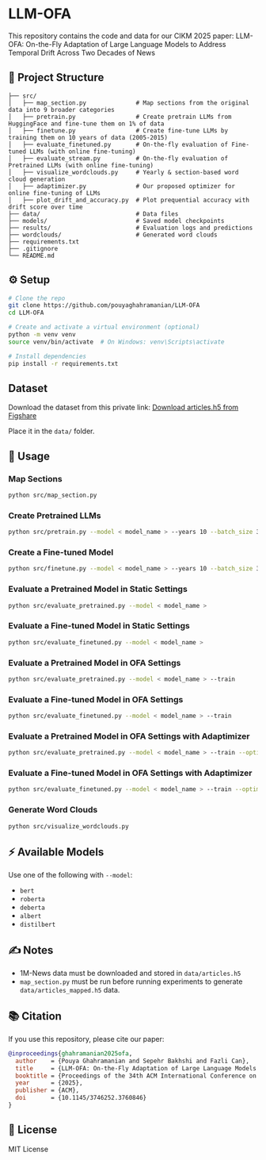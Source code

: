 # LLM-OFA
This repository contains the code and data for our CIKM 2025 paper: LLM-OFA: On-the-Fly Adaptation of Large Language Models to Address Temporal Drift Across Two Decades of News

## 📁 Project Structure

```
├── src/
│   ├── map_section.py              # Map sections from the original data into 9 broader categories
│   ├── pretrain.py                 # Create pretrain LLMs from HuggingFace and fine-tune them on 1% of data
│   ├── finetune.py                 # Create fine-tune LLMs by training them on 10 years of data (2005-2015)
│   ├── evaluate_finetuned.py       # On-the-fly evaluation of Fine-tuned LLMs (with online fine-tuning)
│   ├── evaluate_stream.py          # On-the-fly evaluation of Pretrained LLMs (with online fine-tuning)
│   ├── visualize_wordclouds.py     # Yearly & section-based word cloud generation
│   ├── adaptimizer.py              # Our proposed optimizer for online fine-tuning of LLMs
│   ├── plot_drift_and_accuracy.py  # Plot prequential accuracy with drift score over time
├── data/                           # Data files
├── models/                         # Saved model checkpoints
├── results/                        # Evaluation logs and predictions
├── wordclouds/                     # Generated word clouds
├── requirements.txt
├── .gitignore
└── README.md
```

## ⚙️ Setup

```bash
# Clone the repo
git clone https://github.com/pouyaghahramanian/LLM-OFA
cd LLM-OFA

# Create and activate a virtual environment (optional)
python -m venv venv
source venv/bin/activate  # On Windows: venv\Scripts\activate

# Install dependencies
pip install -r requirements.txt
```

## Dataset

Download the dataset from this private link:
[Download articles.h5 from Figshare](https://figshare.com/s/744c6b067b2818009688?file=55195175)

Place it in the `data/` folder.

## 🚀 Usage

### Map Sections

```bash
python src/map_section.py
```

### Create Pretrained LLMs

```bash
python src/pretrain.py --model < model_name > --years 10 --batch_size 32
```

### Create a Fine-tuned Model

```bash
python src/finetune.py --model < model_name > --years 10 --batch_size 32
```

### Evaluate a Pretrained Model in Static Settings

```bash
python src/evaluate_pretrained.py --model < model_name >
```

### Evaluate a Fine-tuned Model in Static Settings

```bash
python src/evaluate_finetuned.py --model < model_name >
```

### Evaluate a Pretrained Model in OFA Settings

```bash
python src/evaluate_pretrained.py --model < model_name > --train
```

### Evaluate a Fine-tuned Model in OFA Settings

```bash
python src/evaluate_finetuned.py --model < model_name > --train
```

### Evaluate a Pretrained Model in OFA Settings with Adaptimizer

```bash
python src/evaluate_pretrained.py --model < model_name > --train --optimizer adaptimizer
```

### Evaluate a Fine-tuned Model in OFA Settings with Adaptimizer

```bash
python src/evaluate_finetuned.py --model < model_name > --train --optimizer adaptimizer
```

### Generate Word Clouds

```bash
python src/visualize_wordclouds.py
```

## ⚡ Available Models

Use one of the following with `--model`:
- `bert`
- `roberta`
- `deberta`
- `albert`
- `distilbert`

## ✍️ Notes

- 1M-News data must be downloaded and stored in `data/articles.h5`
- `map_section.py` must be run before running experiments to generate `data/articles_mapped.h5` data.

## 📚 Citation

If you use this repository, please cite our paper:

```bibtex
@inproceedings{ghahramanian2025ofa,
  author    = {Pouya Ghahramanian and Sepehr Bakhshi and Fazli Can},
  title     = {LLM-OFA: On-the-Fly Adaptation of Large Language Models to Address Temporal Drift Across Two Decades of News},
  booktitle = {Proceedings of the 34th ACM International Conference on Information and Knowledge Management (CIKM '25)},
  year      = {2025},
  publisher = {ACM},
  doi       = {10.1145/3746252.3760846}
}
```

## 📄 License

MIT License
